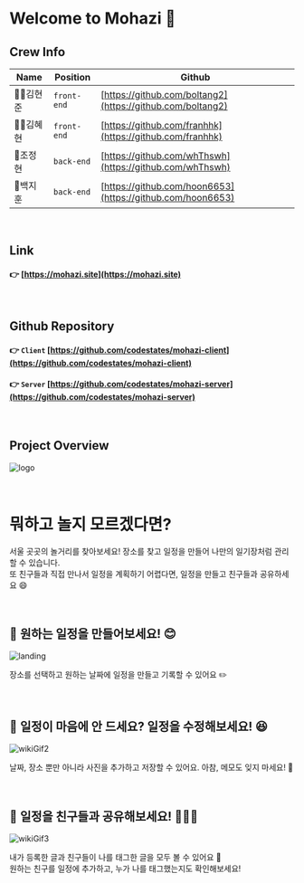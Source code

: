 # Welcome to Mohazi 🙌


## Crew Info

|Name|Position|Github|
|---|---|---|
|🦹‍♀️김현준|`front-end`|[https://github.com/boltang2](https://github.com/boltang2)|
|👩‍💻김혜현|`front-end`|[https://github.com/franhhk](https://github.com/franhhk)|
|:guard:조정현|`back-end`|[https://github.com/whThswh](https://github.com/whThswh)|
|🐻백지훈|`back-end`|[https://github.com/hoon6653](https://github.com/hoon6653)|

<br>

## Link

#### :point_right: [https://mohazi.site](https://mohazi.site)

<br>

## Github Repository

#### :point_right: `Client` [https://github.com/codestates/mohazi-client](https://github.com/codestates/mohazi-client)
#### :point_right: `Server` [https://github.com/codestates/mohazi-server](https://github.com/codestates/mohazi-server)

<br>

## Project Overview

![logo](https://user-images.githubusercontent.com/79883862/126061801-d053ea96-2dbe-4991-9c39-ddb4f23cf5f9.png)

<br>

# 뭐하고 놀지 모르겠다면? 
서울 곳곳의 놀거리를 찾아보세요! 장소를 찾고 일정을 만들어 나만의 일기장처럼 관리할 수 있습니다.<br>
또 친구들과 직접 만나서 일정을 계획하기 어렵다면, 일정을 만들고 친구들과 공유하세요 :smile:

<br>

## :pushpin: 원하는 일정을 만들어보세요! :blush:

![landing](https://user-images.githubusercontent.com/79883862/126065703-f04754e1-c092-41dc-ac5c-9e1f36e95f74.gif)

장소를 선택하고 원하는 날짜에 일정을 만들고 기록할 수 있어요 :pencil2:

<br>

## :pushpin: 일정이 마음에 안 드세요? 일정을 수정해보세요! :laughing:

![wikiGif2](https://user-images.githubusercontent.com/79883862/126067597-9a7cbe7b-b69e-4cd1-acfc-eabbee145592.gif)

날짜, 장소 뿐만 아니라 사진을 추가하고 저장할 수 있어요. 아참, 메모도 잊지 마세요! :memo:

<br>

## :pushpin: 일정을 친구들과 공유해보세요! :family_man_girl_boy:

![wikiGif3](https://user-images.githubusercontent.com/79883862/126063055-bb52e346-fcb1-4384-b5c1-fef4796950d1.gif)

내가 등록한 글과 친구들이 나를 태그한 글을 모두 볼 수 있어요 👀 <br>
원하는 친구를 일정에 추가하고, 누가 나를 태그했는지도 확인해보세요!

